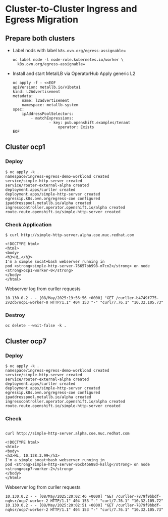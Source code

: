 # Cluster-to-Cluster Ingress and Egress Migration

## Prepare both clusters

* Label nods with label `k8s.ovn.org/egress-assignable=`
  ```
  oc label node -l node-role.kubernetes.io/worker \
    k8s.ovn.org/egress-assignable=
  ```
* Install and start MetalLB via OperatorHub
	Apply generic L2
	```
	oc apply -f - <<EOF
	apiVersion: metallb.io/v1beta1
	kind: L2Advertisement
	metadata:
		name: l2advertisement
		namespace: metallb-system
	spec:
		ipAddressPoolSelectors:
			- matchExpressions:
					- key: pub.openshift.examples/tenant
						operator: Exists
	EOF
	```

## Cluster ocp1

### Deploy

```shell 
$ oc apply -k .
namespace/ingress-egress-demo-workload created
service/simple-http-server created
service/router-external-alpha created
deployment.apps/curller created
deployment.apps/simple-http-server created
egressip.k8s.ovn.org/egress-coe configured
ipaddresspool.metallb.io/alpha created
ingresscontroller.operator.openshift.io/alpha created
route.route.openshift.io/simple-http-server created
```

### Check Application

```shell
$ curl http://simple-http-server.alpha.coe.muc.redhat.com

<!DOCTYPE html>
<html>
<body>
<h3>Hi,</h3>
I'm a simple socat+bash webserver running in
pod <strong>simple-http-server-76657bb998-m7cn2</strong> on node <strong>ocp1-worker-0</strong>
</body>
</html>
```

Webserver log from curller requests
```shell 
10.130.0.2 - - [08/May/2025:19:56:56 +0000] "GET /curller-b4749f775-2v2cb/ocp1-worker-0 HTTP/1.1" 404 153 "-" "curl/7.76.1" "10.32.105.73"
```


### Destroy

```shell
oc delete --wait-false -k .

```

## Cluster ocp7

### Deploy

```
$ oc apply -k .
namespace/ingress-egress-demo-workload created
service/simple-http-server created
service/router-external-alpha created
deployment.apps/curller created
deployment.apps/simple-http-server created
egressip.k8s.ovn.org/egress-coe configured
ipaddresspool.metallb.io/alpha created
ingresscontroller.operator.openshift.io/alpha created
route.route.openshift.io/simple-http-server created
```

### Check

```shell

curl http://simple-http-server.alpha.coe.muc.redhat.com

<!DOCTYPE html>
<html>
<body>
<h3>Hi, 10.128.3.99</h3>
I'm a simple socat+bash webserver running in
pod <strong>simple-http-server-86cb4b688d-ksllg</strong> on node <strong>ocp7-worker-2</strong>
</body>
</html>
```

Webserver log from curller requests
```shell
10.130.0.2 - - [08/May/2025:20:02:46 +0000] "GET /curller-7879f9bbdf-nqhsr/ocp7-worker-2 HTTP/1.1" 404 153 "-" "curl/7.76.1" "10.32.105.72"
10.130.0.2 - - [08/May/2025:20:02:51 +0000] "GET /curller-7879f9bbdf-nqhsr/ocp7-worker-2 HTTP/1.1" 404 153 "-" "curl/7.76.1" "10.32.105.73"
```

